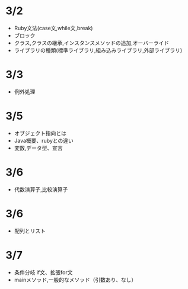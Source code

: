 # 3/2
- Ruby文法(case文,while文,break)
- ブロック
- クラス,クラスの継承,インスタンスメソッドの追加,オーバーライド
- ライブラリの種類(標準ライブラリ,組み込みライブラリ,外部ライブラリ)

# 3/3
- 例外処理

# 3/5
- オブジェクト指向とは
- Java概要、rubyとの違い
- 変数,データ型、宣言


# 3/6
- 代数演算子,比較演算子

# 3/6
- 配列とリスト

# 3/7
- 条件分岐 if文、拡張for文
- mainメソッド,一般的なメソッド（引数あり、なし）
